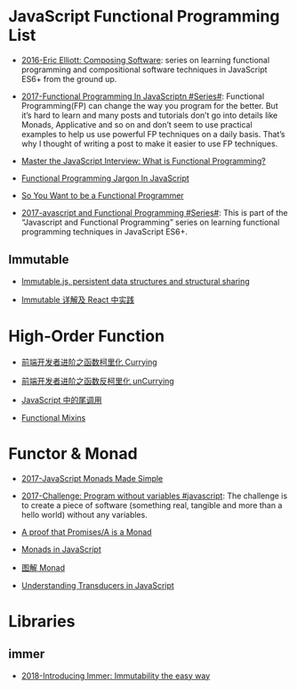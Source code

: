

# JavaScript Functional Programming List

- [2016-Eric Elliott: Composing Software](http://6me.us/SJr7): series on learning functional programming and compositional software techniques in JavaScript ES6+ from the ground up.

- [2017-Functional Programming In JavaScriptn #Series#](http://6me.us/1P1r): Functional Programming(FP) can change the way you program for the better. But it’s hard to learn and many posts and tutorials don’t go into details like Monads, Applicative and so on and don’t seem to use practical examples to help us use powerful FP techniques on a daily basis. That’s why I thought of writing a post to make it easier to use FP techniques.

- [Master the JavaScript Interview: What is Functional Programming?](https://medium.com/javascript-scene/master-the-javascript-interview-what-is-functional-programming-7f218c68b3a0#.huw4ylx0v)

- [Functional Programming Jargon In JavaScript](https://github.com/hemanth/functional-programming-jargon)

- [So You Want to be a Functional Programmer](https://medium.com/@cscalfani/so-you-want-to-be-a-functional-programmer-part-2-7005682cec4a)

- [2017-avascript and Functional Programming #Series#](https://parg.co/UQn): This is part of the “Javascript and Functional Programming” series on learning functional programming techniques in JavaScript ES6+.

## Immutable

- [Immutable.js, persistent data structures and structural sharing](https://medium.com/@dtinth/immutable-js-persistent-data-structures-and-structural-sharing-6d163fbd73d2#.owzsyqtbd)

- [Immutable 详解及 React 中实践](https://github.com/camsong/blog/issues/3)

# High-Order Function

- [前端开发者进阶之函数柯里化 Currying](http://www.cnblogs.com/pigtail/p/3447660.html)

- [前端开发者进阶之函数反柯里化 unCurrying](http://www.cnblogs.com/pigtail/p/3450852.html)

- [JavaScript 中的尾调用](https://fe.ele.me/javascript-zhong-de-wei-diao-yong/)

- [Functional Mixins](https://parg.co/bLu)

# Functor & Monad

- [2017-JavaScript Monads Made Simple](https://parg.co/bB3)

- [2017-Challenge: Program without variables #javascript](https://parg.co/USF): The challenge is to create a piece of software (something real, tangible and more than a hello world) without any variables.

- [A proof that Promises/A is a Monad](https://gist.github.com/briancavalier/3296186)

- [Monads in JavaScript](https://curiosity-driven.org/monads-in-javascript#continuation)

- [图解 Monad](http://www.ruanyifeng.com/blog/2015/07/monad.html)

- [Understanding Transducers in JavaScript](https://medium.com/@roman01la/understanding-transducers-in-javascript-3500d3bd9624#.qicl6ze0h)

# Libraries

## immer

- [2018-Introducing Immer: Immutability the easy way](https://hackernoon.com/introducing-immer-immutability-the-easy-way-9d73d8f71cb3)

